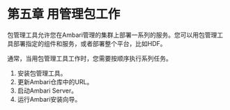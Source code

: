 # 第五章 用管理包工作

包管理工具允许您在Ambari管理的集群上部署一系列的服务。您可以用包管理工具部署指定的组件和服务，或者部署整个平台，比如HDF。

通常，当用包管理工具工作时，您需要按顺序执行系列任务。

1. 安装包管理工具。
2. 更新Ambari仓库中的URL。
3. 启动Ambari Server。
4. 运行Ambari安装向导。